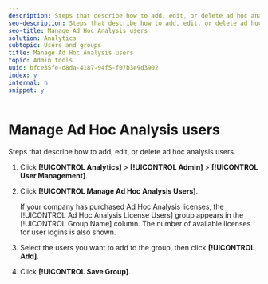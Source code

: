 ```yaml
---
description: Steps that describe how to add, edit, or delete ad hoc analysis users.
seo-description: Steps that describe how to add, edit, or delete ad hoc analysis users.
seo-title: Manage Ad Hoc Analysis users
solution: Analytics
subtopic: Users and groups
title: Manage Ad Hoc Analysis users
topic: Admin tools
uuid: bfce35fe-d8da-4187-94f5-f07b3e9d3902
index: y
internal: n
snippet: y
---
```


# Manage Ad Hoc Analysis users

Steps that describe how to add, edit, or delete ad hoc analysis users.

1. Click **[!UICONTROL Analytics]** > **[!UICONTROL Admin]** > **[!UICONTROL User Management]**.
1. Click **[!UICONTROL Manage Ad Hoc Analysis Users]**.

   If your company has purchased Ad Hoc Analysis licenses, the [!UICONTROL Ad Hoc Analysis License Users] group appears in the [!UICONTROL Group Name] column. The number of available licenses for user logins is also shown. 

1. Select the users you want to add to the group, then click **[!UICONTROL Add]**.
1. Click **[!UICONTROL Save Group]**.
